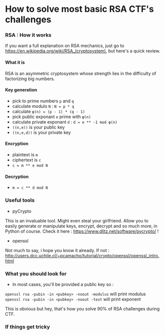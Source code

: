 # How to solve most basic RSA CTF's challenges

### RSA : How it works

If you want a full explanation on RSA mechanics, just go to https://en.wikipedia.org/wiki/RSA_(cryptosystem), but here's a quick review.

#### What it is

RSA is an asymmetric cryptosystem whose strength lies in the difficulty of factorizing big numbers.

#### Key generation

  * pick to prime numbers `p` and `q`
  * calculate modulo `N` : `N = p * q`
  * calculate `φ(n) = (p - 1) * (q - 1)`
  * pick public exponant `e` prime with `φ(n)`
  * calculate private exponant `d` : `d = e ** -1 mod φ(n)` 
  * `((n,e))` is your public key
  * `((n,e,d))` is your private key

#### Encryption

  * plaintext is `m`  
  * ciphertext is `c`
  * `c = m ** e mod N`

#### Decryption

  * `m = c ** d mod N`


### Useful tools

  * pyCrypto
   
   This is an invaluable tool. Might even steal your girlfriend. Allow you to easily generate or manipulate keys, encrypt, decrypt and so much more, in Python of course. Check it here : https://www.dlitz.net/software/pycrypto/ !

  * openssl 

   Not much to say, i hope you know it already. If not : http://users.dcc.uchile.cl/~pcamacho/tutorial/crypto/openssl/openssl_intro.html

### What you should look for

  * In most cases, you'll be provided a public key so :

   `openssl rsa -pubin -in <pubkey> -noout -modulus` will print modulus
   `openssl rsa -pubin -in <pubkey> -noout -text` will print exponent

This is obvious but hey, that's how you solve 90% of RSA challenges during CTF.

### If things get tricky

 
